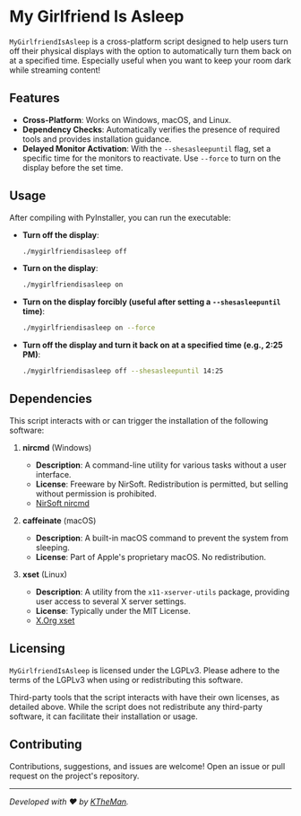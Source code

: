 # My Girlfriend Is Asleep

`MyGirlfriendIsAsleep` is a cross-platform script designed to help users turn off their physical displays with the option to automatically turn them back on at a specified time. Especially useful when you want to keep your room dark while streaming content!

## Features

- **Cross-Platform**: Works on Windows, macOS, and Linux.
- **Dependency Checks**: Automatically verifies the presence of required tools and provides installation guidance.
- **Delayed Monitor Activation**: With the `--shesasleepuntil` flag, set a specific time for the monitors to reactivate. Use `--force` to turn on the display before the set time.

## Usage

After compiling with PyInstaller, you can run the executable:

- **Turn off the display**: 
  ```bash
  ./mygirlfriendisasleep off
  ```

- **Turn on the display**:
  ```bash
  ./mygirlfriendisasleep on
  ```

- **Turn on the display forcibly (useful after setting a `--shesasleepuntil` time)**:
  ```bash
  ./mygirlfriendisasleep on --force
  ```

- **Turn off the display and turn it back on at a specified time (e.g., 2:25 PM)**:
  ```bash
  ./mygirlfriendisasleep off --shesasleepuntil 14:25
  ```

## Dependencies

This script interacts with or can trigger the installation of the following software:

1. **nircmd** (Windows)
   - **Description**: A command-line utility for various tasks without a user interface.
   - **License**: Freeware by NirSoft. Redistribution is permitted, but selling without permission is prohibited.
   - [NirSoft nircmd](https://www.nirsoft.net/utils/nircmd.html)

2. **caffeinate** (macOS)
   - **Description**: A built-in macOS command to prevent the system from sleeping.
   - **License**: Part of Apple's proprietary macOS. No redistribution.

3. **xset** (Linux)
   - **Description**: A utility from the `x11-xserver-utils` package, providing user access to several X server settings.
   - **License**: Typically under the MIT License.
   - [X.Org xset](https://www.x.org/releases/X11R7.7/doc/man/man1/xset.1.xhtml)

## Licensing

`MyGirlfriendIsAsleep` is licensed under the LGPLv3. Please adhere to the terms of the LGPLv3 when using or redistributing this software.

Third-party tools that the script interacts with have their own licenses, as detailed above. While the script does not redistribute any third-party software, it can facilitate their installation or usage.

## Contributing

Contributions, suggestions, and issues are welcome! Open an issue or pull request on the project's repository.

---

*Developed with ❤️ by [KTheMan](knnygrdn.com).*
